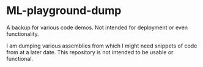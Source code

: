 # ML-playground-dump
A backup for various code demos. Not intended for deployment or even functionality.

I am dumping various assemblies from which I might need snippets of code from at a later date. This repository is not intended to be usable or functional.
